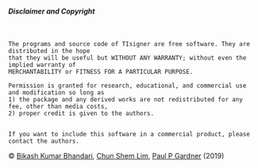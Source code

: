 ##### Disclaimer and Copyright

```


The programs and source code of TIsigner are free software. They are distributed in the hope
that they will be useful but WITHOUT ANY WARRANTY; without even the implied warranty of
MERCHANTABILITY or FITNESS FOR A PARTICULAR PURPOSE.

Permission is granted for research, educational, and commercial use and modification so long as 
1) the package and any derived works are not redistributed for any fee, other than media costs, 
2) proper credit is given to the authors.


If you want to include this software in a commercial product, please contact the authors.
```

© [Bikash Kumar Bhandari](https://bkb3.github.io), [Chun Shem Lim](https://github.com/lcscs12345), [Paul P Gardner](https://github.com/ppgardne) (2019)

